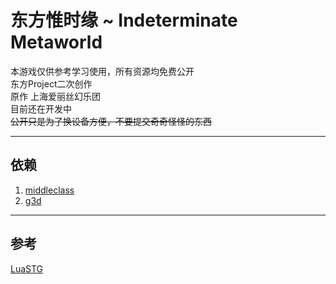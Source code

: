 # 东方惟时缘 ~ Indeterminate Metaworld

本游戏仅供参考学习使用，所有资源均免费公开<br>
东方Project二次创作<br>
原作 上海爱丽丝幻乐团<br>
目前还在开发中<br>
~~公开只是为了换设备方便，不要提交奇奇怪怪的东西~~

---
## 依赖
1. [middleclass](https://github.com/kikito/middleclass)
2. [g3d](https://github.com/groverburger/g3d)

---
## 参考
[LuaSTG](https://github.com/Legacy-LuaSTG-Engine/LuaSTG-Sub)